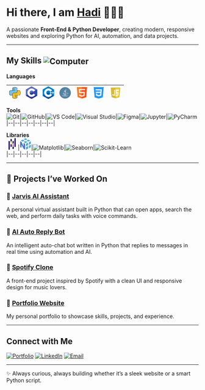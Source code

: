 <h1>Hi there, I am <a href="https://hadihassan5.github.io/Hadi-Portfolio/" target="_blank">Hadi</a> 🙋🏽‍♂️</h1> 

A passionate **Front-End & Python Developer**, creating modern, responsive websites and exploring Python for AI, automation, and data projects.

---

## My Skills <img alt="Computer" width="35px" valign="middle" src="https://img.icons8.com/color/48/000000/monitor--v1.png"/>

**Languages**  

<img alt="Python" width="30px" src="Images/python.png"/>|<img alt="C" width="30px" src="Images/c-programming.png"/>|<img alt="C++" width="30px" src="Images/c++.png"/>|<img alt="Java" width="30px" src="Images/java.png"/>|<img alt="HTML" width="30px" src="Images/html.png"/>|<img alt="CSS" width="30px" src="Images/css-3.png"/>|<img alt="JavaScript" width="30px" src="Images/javascript.png"/>
|--|--|--|--|--|--|--|  

**Tools**  
<img alt="Git" width="30px" src="https://img.icons8.com/color/48/git.png"/>|<img alt="GitHub" width="30px" src="https://img.icons8.com/glyph-neue/64/github.png"/>|<img alt="VS Code" width="30px" src="https://img.icons8.com/color/48/visual-studio-code-2019.png"/>|<img alt="Visual Studio" width="30px" src="https://img.icons8.com/color/48/visual-studio--v2.png"/>|<img alt="Figma" width="30px" src="https://img.icons8.com/color/48/figma--v1.png"/>|<img alt="Jupyter" width="30px" src="https://cdn.jsdelivr.net/gh/devicons/devicon/icons/jupyter/jupyter-original-wordmark.svg"/>|<img alt="PyCharm" width="30px" src="https://img.icons8.com/color/48/pycharm.png"/>  
|--|--|--|--|--|--|--|  

**Libraries**  
<img alt="Pandas" width="30px" src="https://raw.githubusercontent.com/devicons/devicon/master/icons/pandas/pandas-original.svg"/>|<img alt="NumPy" width="30px" src="https://raw.githubusercontent.com/devicons/devicon/master/icons/numpy/numpy-original.svg"/>|<img alt="Matplotlib" width="30px" src="https://matplotlib.org/_static/images/logo2.svg"/>|<img alt="Seaborn" width="30px" src="https://seaborn.pydata.org/_images/logo-mark-lightbg.svg"/>|<img alt="Scikit-Learn" width="30px" src="https://upload.wikimedia.org/wikipedia/commons/0/05/Scikit_learn_logo_small.svg"/>  
|--|--|--|--|--|  

---

## 📂 Projects I’ve Worked On  

### 🔹 [Jarvis AI Assistant](https://github.com/hadihassan5/Jarvis-AI-Assistant)  
A personal virtual assistant built in Python that can open apps, search the web, and perform daily tasks with voice commands.  

### 🔹 [AI Auto Reply Bot](https://github.com/hadihassan5/AI-AutoReply-Bot)  
An intelligent auto-chat bot written in Python that replies to messages in real time using automation and AI.  

### 🔹 [Spotify Clone](https://github.com/hadihassan5/Spotify_Clone)  
A front-end project inspired by Spotify with a clean UI and responsive design for music lovers.  

### 🔹 [Portfolio Website](https://github.com/hadihassan5/Hadi-Portfolio)  
My personal portfolio to showcase skills, projects, and experience.  

---

**Connect with Me**
---

[![Portfolio](https://img.icons8.com/color/48/domain--v1.png)](https://hadihassan5.github.io/Hadi-Portfolio/) 
[![LinkedIn](https://img.icons8.com/color/48/linkedin.png)](https://www.linkedin.com/in/hadihassan5) 
[![Email](https://img.icons8.com/color/48/gmail-new.png)](https://mail.google.com/mail/?view=cm&fs=1&to=hadipk110@gmail.com)


---

✨ Always curious, always building whether it’s a sleek website or a smart Python script.  

